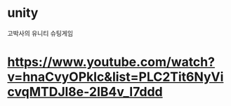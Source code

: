# unity


고박사의 유니티 슈팅게임
# https://www.youtube.com/watch?v=hnaCvyOPklc&list=PLC2Tit6NyVicvqMTDJl8e-2IB4v_I7ddd
